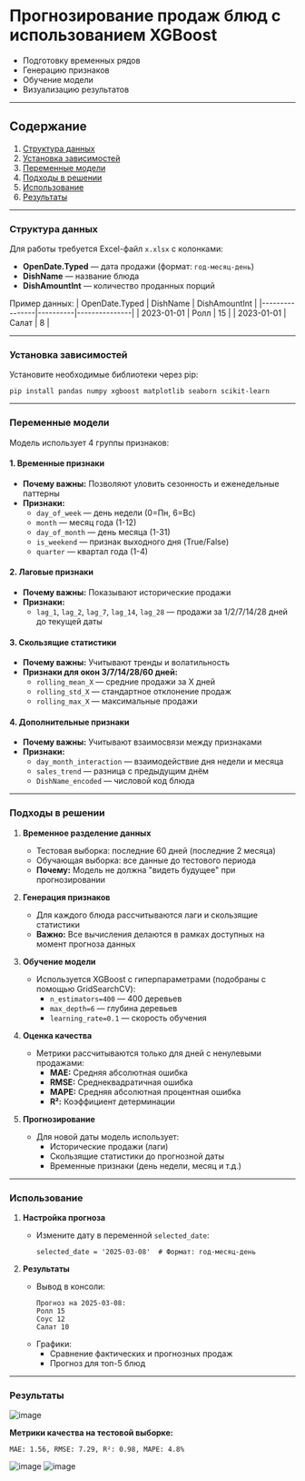 # Прогнозирование продаж блюд с использованием XGBoost

- Подготовку временных рядов
- Генерацию признаков
- Обучение модели
- Визуализацию результатов

---

## Содержание
1. [Структура данных](#структура-данных)
2. [Установка зависимостей](#установка-зависимостей)
3. [Переменные модели](#переменные-модели)
4. [Подходы в решении](#подходы-в-решении)
5. [Использование](#использование)
6. [Результаты](#результаты)

---

### Структура данных
Для работы требуется Excel-файл `x.xlsx` с колонками:
- **OpenDate.Typed** — дата продажи (формат: `год-месяц-день`)
- **DishName** — название блюда
- **DishAmountInt** — количество проданных порций

Пример данных:
| OpenDate.Typed | DishName | DishAmountInt |
|----------------|----------|---------------|
| 2023-01-01     | Ролл     | 15            |
| 2023-01-01     | Салат    | 8             |

---

### Установка зависимостей
Установите необходимые библиотеки через pip:
```
pip install pandas numpy xgboost matplotlib seaborn scikit-learn 
```

---

### Переменные модели
Модель использует 4 группы признаков:

#### 1. **Временные признаки**
- **Почему важны:** Позволяют уловить сезонность и еженедельные паттерны
- **Признаки:**
  - `day_of_week` — день недели (0=Пн, 6=Вс)
  - `month` — месяц года (1-12)
  - `day_of_month` — день месяца (1-31)
  - `is_weekend` — признак выходного дня (True/False)
  - `quarter` — квартал года (1-4)

#### 2. **Лаговые признаки**
- **Почему важны:** Показывают исторические продажи
- **Признаки:**
  - `lag_1`, `lag_2`, `lag_7`, `lag_14`, `lag_28` — продажи за 1/2/7/14/28 дней до текущей даты

#### 3. **Скользящие статистики**
- **Почему важны:** Учитывают тренды и волатильность
- **Признаки для окон 3/7/14/28/60 дней:**
  - `rolling_mean_X` — средние продажи за X дней
  - `rolling_std_X` — стандартное отклонение продаж
  - `rolling_max_X` — максимальные продажи

#### 4. **Дополнительные признаки**
- **Почему важны:** Учитывают взаимосвязи между признаками
- **Признаки:**
  - `day_month_interaction` — взаимодействие дня недели и месяца
  - `sales_trend` — разница с предыдущим днём
  - `DishName_encoded` — числовой код блюда

---

### Подходы в решении
1. **Временное разделение данных**
   - Тестовая выборка: последние 60 дней (последние 2 месяца)
   - Обучающая выборка: все данные до тестового периода
   - **Почему:** Модель не должна "видеть будущее" при прогнозировании

2. **Генерация признаков**
   - Для каждого блюда рассчитываются лаги и скользящие статистики
   - **Важно:** Все вычисления делаются в рамках доступных на момент прогноза данных

3. **Обучение модели**
   - Используется XGBoost с гиперпараметрами (подобраны с помощью GridSearchCV):
     - `n_estimators=400` — 400 деревьев
     - `max_depth=6` — глубина деревьев
     - `learning_rate=0.1` — скорость обучения

4. **Оценка качества**
   - Метрики рассчитываются только для дней с ненулевыми продажами:
     - **MAE:** Средняя абсолютная ошибка
     - **RMSE:** Среднеквадратичная ошибка
     - **MAPE:** Средняя абсолютная процентная ошибка
     - **R²:** Коэффициент детерминации

5. **Прогнозирование**
   - Для новой даты модель использует:
     - Исторические продажи (лаги)
     - Скользящие статистики до прогнозной даты
     - Временные признаки (день недели, месяц и т.д.)

---

### Использование
1. **Настройка прогноза**
   - Измените дату в переменной `selected_date`:
     ```
     selected_date = '2025-03-08'  # Формат: год-месяц-день
     ```


2. **Результаты**
   - Вывод в консоли:
     ```
     Прогноз на 2025-03-08:
     Ролл 15
     Соус 12
     Салат 10
     ```
   - Графики:
     - Сравнение фактических и прогнозных продаж
     - Прогноз для топ-5 блюд

---

### Результаты
![image](https://github.com/user-attachments/assets/faaf1552-946b-4849-9fcd-0487725211f9)

**Метрики качества на тестовой выборке:**
```
MAE: 1.56, RMSE: 7.29, R²: 0.98, MAPE: 4.8%
```
![image](https://github.com/user-attachments/assets/801f6dc9-b90a-4576-83c2-8ff87824cd9a)
![image](https://github.com/user-attachments/assets/5ffd0320-fe2a-4893-8d78-5baa1d641c6a)

